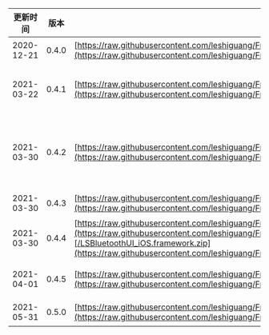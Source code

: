 | 更新时间 | 版本 | 下载地址 | 更新日志 |
| --- | --- | --- | --- |
| 2020-12-21 | 0.4.0 | [https://raw.githubusercontent.com/leshiguang/Framework/main/LSBluetoothUI_iOS/0.4.0/LSBluetoothUI_iOS.framework.zip](https://raw.githubusercontent.com/leshiguang/Framework/main/LSBluetoothUI_iOS/0.4.0/LSBluetoothUI_iOS.framework.zip) | 1、增加血压设备的支持<br />2、解决h5的一些bug |
| 2021-03-22 | 0.4.1 | [https://raw.githubusercontent.com/leshiguang/Framework/main/LSBluetoothUI_iOS/0.4.1/LSBluetoothUI_iOS.framework.zip](https://raw.githubusercontent.com/leshiguang/Framework/main/LSBluetoothUI_iOS/0.4.1/LSBluetoothUI_iOS.framework.zip) | 1、适配 1.6.x的lzbluetooth，<br />2、解决运动项上传运动类型错误的问题 |
| 2021-03-30 | 0.4.2 | [https://raw.githubusercontent.com/leshiguang/Framework/main/LSBluetoothUI_iOS/0.4.2/LSBluetoothUI_iOS.framework.zip](https://raw.githubusercontent.com/leshiguang/Framework/main/LSBluetoothUI_iOS/0.4.2/LSBluetoothUI_iOS.framework.zip) | 1、新增接口 + (**void**)setSetting:(**id**<LZDeviceSettingProtocol>)setting device:(LSDevice *)device completion:(**void**(^)(LZBluetoothErrorCode code))completion; |
| 2021-03-30 | 0.4.3 | [https://raw.githubusercontent.com/leshiguang/Framework/main/LSBluetoothUI_iOS/0.4.3/LSBluetoothUI_iOS.framework.zip](https://raw.githubusercontent.com/leshiguang/Framework/main/LSBluetoothUI_iOS/0.4.3/LSBluetoothUI_iOS.framework.zip) | 1、解决进入事件提醒页导致的崩溃 |
| 2021-03-30 | 0.4.4 | [https://raw.githubusercontent.com/leshiguang/Framework/main/LSBluetoothUI_iOS/0.4.4](https://raw.githubusercontent.com/leshiguang/Framework/main/LSBluetoothUI_iOS/0.4.3/LSBluetoothUI_iOS.framework.zip)[/LSBluetoothUI_iOS.framework.zip](https://raw.githubusercontent.com/leshiguang/Framework/main/LSBluetoothUI_iOS/0.4.4/LSBluetoothUI_iOS.framework.zip) | 1、增加对垃圾数据的屏蔽 |
| 2021-04-01 | 0.4.5 | [https://raw.githubusercontent.com/leshiguang/Framework/main/LSBluetoothUI_iOS/0.4.5/LSBluetoothUI_iOS.framework.zip](https://raw.githubusercontent.com/leshiguang/Framework/main/LSBluetoothUI_iOS/0.4.5/LSBluetoothUI_iOS.framework.zip) | 1、增加血糖页面<br />2、解决事件提醒为空数据时造成的崩溃 |
| 2021-05-31 | 0.5.0 | [https://raw.githubusercontent.com/leshiguang/Framework/main/LSBluetoothUI_iOS/0.5.0/LSBluetoothUI_iOS.framework.zip](https://raw.githubusercontent.com/leshiguang/Framework/main/LSBluetoothUI_iOS/0.5.0/LSBluetoothUI_iOS.framework.zip) | 1、增加顾问中心页面<br />2、增加桥接口设置 |




